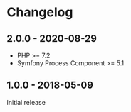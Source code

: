 # Changelog

## 2.0.0 - 2020-08-29

- PHP >= 7.2
- Symfony Process Component >= 5.1

## 1.0.0 - 2018-05-09

Initial release
